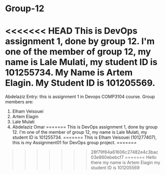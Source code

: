 # Group-12
<<<<<<< HEAD
This is DevOps assignment 1, done by group 12. I'm one of the member of group 12, my name is Lale Mulati, my student ID is 101255734.
My Name is Artem Elagin.
My Student ID is 101205569. 
=======
Abdelaziz Entry: this is assignment 1 in Devops COMP3104 course.
Group members are:
1. Elham Veisouei
2. Artem Elagin
3. Lale Mulati
4. Abdelaziz Omar
=======
This is DevOps assignment 1, done by group 12. I'm one of the member of group 12, my name is Lale Mulati, my student ID is 101255734. 
=======
This is Elham Veisouei (101277407), this is my Assignment01 for DevOps group project.
=======
>>>>>>> 28f79f64a61606c27482e4c3bac03e860ebebcf7
=======
Hello there 
my name is Artem Elagin 
my student ID is 101205569